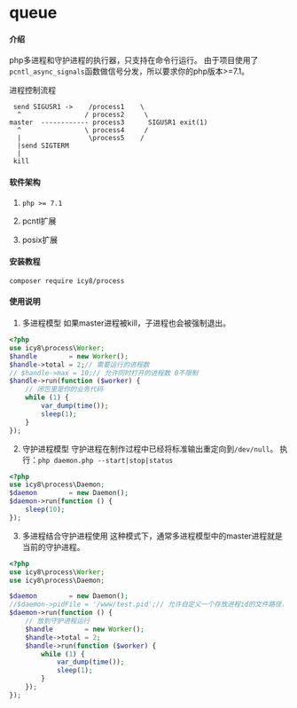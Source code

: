# queue

#### 介绍
php多进程和守护进程的执行器，只支持在命令行运行。
由于项目使用了`pcntl_async_signals`函数做信号分发，所以要求你的php版本>=7.1。

进程控制流程

```
 send SIGUSR1 ->    /process1    \
  ^                / process2     \
master  ------------ process3      SIGUSR1 exit(1)
  ^                \ process4     /
  |                 \process5    /
  |send SIGTERM
  |
 kill
```

 #### 软件架构
 1. `php >= 7.1`

 2. pcntl扩展

 3. posix扩展

 #### 安装教程

 ```shell
composer require icy8/process
 ```

 #### 使用说明

 1. 多进程模型
 如果master进程被kill，子进程也会被强制退出。
 
 ```php
 <?php
 use icy8\process\Worker;
 $handle        = new Worker();
 $handle->total = 2;// 需要运行的进程数
 // $handle->max = 10;// 允许同时打开的进程数 0不限制
 $handle->run(function ($worker) {
     // 闭包里是你的业务代码    
     while (1) {
         var_dump(time());
         sleep(1);
     }
 });
 ```
 2. 守护进程模型
 守护进程在制作过程中已经将标准输出重定向到`/dev/null`。
执行：`php daemon.php --start|stop|status`
 
 ```php
 <?php
 use icy8\process\Daemon;
 $daemon        = new Daemon();
 $daemon->run(function () {    
     sleep(10);        
 });
 ```
 3. 多进程结合守护进程使用
 这种模式下，通常多进程模型中的master进程就是当前的守护进程。
 
 ```php
 <?php
 use icy8\process\Worker;
 use icy8\process\Daemon;
 
 $daemon        = new Daemon();
 //$daemon->pidFile = '/www/test.pid';// 允许自定义一个存放进程id的文件路径，一定要设置绝对路径
 $daemon->run(function () {
     // 放到守护进程运行
     $handle        = new Worker();
     $handle->total = 2;
     $handle->run(function ($worker) {
         while (1) {
             var_dump(time());
             sleep(1);
         }
     });
 });
 ```
 
